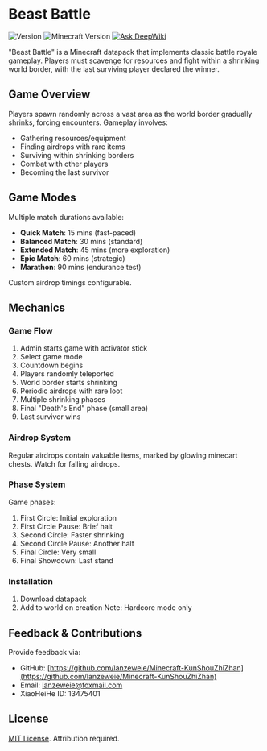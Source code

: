 # Beast Battle
![Version](https://img.shields.io/badge/Version-4.0.0-brightgreen)
![Minecraft Version](https://img.shields.io/badge/Minecraft-Java_Ed.-orange)
[![Ask DeepWiki](https://deepwiki.com/badge.svg)](https://deepwiki.com/lanzeweie/Minecraft-KunShouZhiZhan)

"Beast Battle" is a Minecraft datapack that implements classic battle royale gameplay. Players must scavenge for resources and fight within a shrinking world border, with the last surviving player declared the winner.

## Game Overview

Players spawn randomly across a vast area as the world border gradually shrinks, forcing encounters. Gameplay involves:
- Gathering resources/equipment
- Finding airdrops with rare items
- Surviving within shrinking borders
- Combat with other players
- Becoming the last survivor

## Game Modes

Multiple match durations available:

- **Quick Match**: 15 mins (fast-paced)
- **Balanced Match**: 30 mins (standard)
- **Extended Match**: 45 mins (more exploration)
- **Epic Match**: 60 mins (strategic)
- **Marathon**: 90 mins (endurance test)

Custom airdrop timings configurable.

## Mechanics

### Game Flow

1. Admin starts game with activator stick
2. Select game mode
3. Countdown begins
4. Players randomly teleported
5. World border starts shrinking
6. Periodic airdrops with rare loot
7. Multiple shrinking phases
8. Final "Death's End" phase (small area)
9. Last survivor wins

### Airdrop System

Regular airdrops contain valuable items, marked by glowing minecart chests. Watch for falling airdrops.

### Phase System

Game phases:
1. First Circle: Initial exploration
2. First Circle Pause: Brief halt
3. Second Circle: Faster shrinking
4. Second Circle Pause: Another halt
5. Final Circle: Very small
6. Final Showdown: Last stand

### Installation

1. Download datapack
2. Add to world on creation
Note: Hardcore mode only

## Feedback & Contributions

Provide feedback via:
- GitHub: [https://github.com/lanzeweie/Minecraft-KunShouZhiZhan](https://github.com/lanzeweie/Minecraft-KunShouZhiZhan)
- Email: lanzeweie@foxmail.com
- XiaoHeiHe ID: 13475401

## License
[MIT License](./LICENSE). Attribution required.
